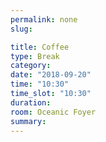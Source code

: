 ```yaml
---
permalink: none
slug:

title: Coffee
type: Break
category:
date: "2018-09-20"
time: "10:30"
time_slot: "10:30"
duration:
room: Oceanic Foyer
summary:
---
```


